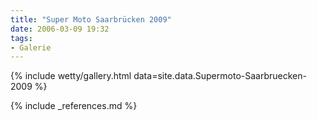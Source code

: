 ```yaml
---
title: "Super Moto Saarbrücken 2009"
date: 2006-03-09 19:32
tags: 
- Galerie
---
```

{% include wetty/gallery.html data=site.data.Supermoto-Saarbruecken-2009 %}

{% include _references.md %}
